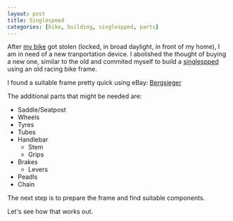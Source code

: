 ```yaml
---
layout: post
title: Singlespeed
categories: [bike, building, singlespped, parts]
---
```


After [my bike](http://www.radon-bikes.de/xist4c/web/ZR-Team-7-0_id_18365_.htm) got stolen (locked, in broad daylight, in front of my home), I am in need of a new tranportation device. I abolished the thought of buying a new one, similar to the old and commited myself to build a [singlespped](http://en.wikipedia.org/wiki/Single-speed_bicycle) using an old racing bike frame.

I found a suitable frame pretty quick using eBay: [Bergsieger](http://kleinanzeigen.ebay.de/anzeigen/s-anzeige/fahrrad-herrenrad-bergsieger-28/74618421)

The additional parts that might be needed are:
- Saddle/Seatpost
- Wheels
- Tyres
- Tubes
- Handlebar
	- Stem
	- Grips
- Brakes
	- Levers
- Peadls
- Chain

The next step is to prepare the frame and find suitable components.

Let's see how that works out.

